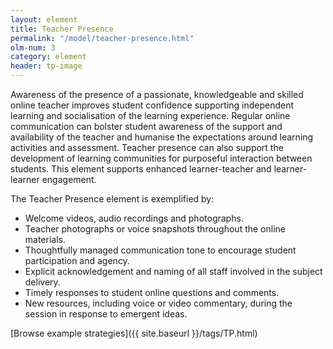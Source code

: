 ```yaml
---
layout: element
title: Teacher Presence
permalink: "/model/teacher-presence.html"
olm-num: 3
category: element
header: tp-image
---
```


Awareness of the presence of a passionate, knowledgeable and skilled online teacher improves student confidence supporting independent learning and socialisation of the learning experience. Regular online communication can bolster student awareness of the support and availability of the teacher and humanise the expectations around learning activities and assessment. Teacher presence can also support the development of learning communities for purposeful interaction between students. This element supports enhanced learner-teacher and learner-learner engagement.

The Teacher Presence element is exemplified by:

- Welcome videos, audio recordings and photographs.
- Teacher photographs or voice snapshots throughout the online materials.
- Thoughtfully managed communication tone to encourage student participation and agency. 
- Explicit acknowledgement and naming of all staff involved in the subject delivery.
- Timely responses to student online questions and comments.
- New resources, including voice or video commentary, during the session in response to emergent ideas.

[Browse example strategies]({{ site.baseurl }}/tags/TP.html)